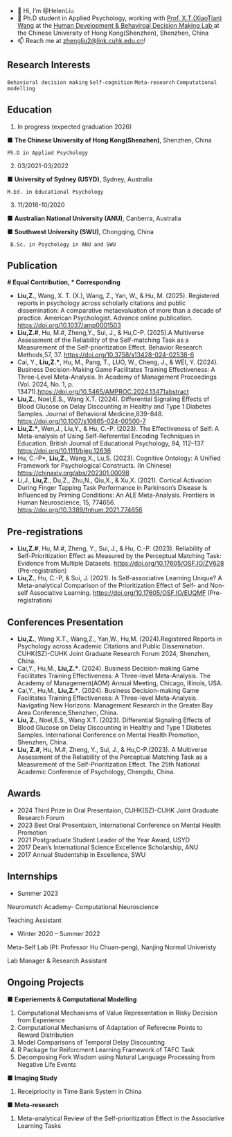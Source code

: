 - 👋 Hi, I’m @HelenLiu
- 🧐 Ph.D student in Applied Psychology, working with [Prof. X.T.(XiaoTian) Wang](https://myweb.cuhk.edu.cn/xtwang) at the [Human Development & Behaviroal Decision Making Lab ](https://hd-bdm-lab.netlify.app) at the Chinese University of Hong Kong(Shenzhen), Shenzhen, China
- 📫 Reach me at zhengliu2@link.cuhk.edu.cn!

Research Interests 
--
 `Behavioral decision making` `Self-cognition` `Meta-research` `Computational modelling` 

Education 
-- 
1. In progress (expected graduation 2026)

■	__The Chinese University of Hong Kong(Shenzhen)__, Shenzhen, China

	Ph.D in Applied Psychology

2. 03/2021-03/2022

■	__University of Sydney (USYD)__, Sydney, Australia  

	M.Ed. in Educational Psychology

3. 11/2016-10/2020

■	__Australian National University (ANU)__, Canberra, Australia 

■	__Southwest University (SWU)__, Chongqing, China   

	 B.Sc. in Psychology in ANU and SWU
	
Publication 
-- 
__# Equal Contribution, * Corresponding__
- __Liu,Z.__, Wang, X. T. (X.), Wang, Z., Yan, W., & Hu, M. (2025). Registered reports in psychology across scholarly citations and public dissemination: A comparative metaevaluation of more than a decade of practice. American Psychologist. Advance online publication. https://doi.org/10.1037/amp0001503
- __Liu,Z.#__, Hu, M.#, Zheng,Y., Sui, J., & Hu,C-P. (2025).A Multiverse Assessment of the Reliability of the Self-matching Task as a Measurement of the Self-prioritization Effect. Behavior Research Methods,57, 37. https://doi.org/10.3758/s13428-024-02538-6
- Cai, Y., __Liu,Z.*__, Hu, M., Pang, T., LUO, W., Cheng, J., & WEI, Y. (2024). Business Decision-Making Game Facilitates Training Effectiveness: A Three-Level Meta-Analysis. In Academy of Management Proceedings (Vol. 2024, No. 1, p. 13471).https://doi.org/10.5465/AMPROC.2024.13471abstract
-  __Liu,Z.__, Noel,E.S., Wang X.T. (2024). Differential Signaling Effects of Blood Glucose on Delay Discounting in Healthy and Type 1 Diabetes Samples. Journal of Behavioral Medicine,839–848. https://doi.org/10.1007/s10865-024-00500-7
-  __Liu,Z.*__, Wen,J., Liu,Y., & Hu, C.-P. (2023). The Effectiveness of Self: A Meta-analysis of Using Self-Referential Encoding Techniques in Education. British Journal of Educational Psychology, 94, 112–137. https://doi.org/10.1111/bjep.12636
- Hu, C.-P*, __Liu,Z.__, Wang,X., Lu,S. (2023). Cognitive Ontology: A Unified Framework for Psychological Constructs. (In Chinese) https://chinaxiv.org/abs/202301.00098
-  Li,J., __Liu,Z.__, Du,Z., Zhu,N., Qiu,X., & Xu,X. (2021). Cortical Activation During Finger Tapping Task Performance in Parkinson’s Disease Is Influenced by Priming Conditions: An ALE Meta-Analysis. Frontiers in Human Neuroscience, 15, 774656. https://doi.org/10.3389/fnhum.2021.774656


Pre-registrations
-- 
- __Liu,Z.#__, Hu, M.#, Zheng, Y., Sui, J., & Hu, C.-P. (2023). Reliability of Self-Prioritization Effect as Measured by the Perceptual Matching Task: Evidence from Multiple Datasets. https://doi.org/10.17605/OSF.IO/ZV628 (Pre-registration)
- __Liu,Z.__, Hu, C.-P, & Sui, J. (2021). Is Self-associative Learning Unique? A Meta-analytical Comparison of the Prioritization Effect of Self- and Non-self Associative Learning. https://doi.org/10.17605/OSF.IO/EUQMF (Pre-registration)

Conferences Presentation
-- 
- __Liu,Z.__, Wang X.T., Wang,Z., Yan,W., Hu,M. (2024).Registered Reports in Psychology across Academic Citations and Public Dissemination. CUHK(SZ)-CUHK Joint Graduate Research Forum 2024, Shenzhen, China.
- Cai,Y., Hu,M., __Liu,Z.*__. (2024). Business Decision-making Game Facilitates Training Effectiveness: A Three-level Meta-Analysis. The Academy of Management(AOM) Annual Meeting, Chicago, Illinois, USA.
- Cai,Y., Hu,M., __Liu,Z.*__. (2024). Business Decision-making Game Facilitates Training Effectiveness: A Three-level Meta-Analysis. Navigating New Horizons: Management Research in the Greater Bay Area Conference,Shenzhen, China.
-  __Liu, Z.__, Noel,E.S., Wang X.T. (2023). Differential Signaling Effects of Blood Glucose on Delay Discounting in Healthy and Type 1 Diabetes Samples. International Conference on Mental Health Promotion, Shenzhen, China.
-  __Liu, Z.#__, Hu, M.#, Zheng, Y., Sui, J., & Hu,C-P.(2023). A Multiverse Assessment of the Reliability of the Perceptual Matching Task as a Measurement of the Self-Prioritization Effect. The 25th National Academic Conference of Psychology, Chengdu, China.



Awards 
--
- 2024 Third Prize in Oral Presentaion, CUHK(SZ)-CUHK Joint Graduate Research Forum
- 2023 Best Oral Presentaion, International Conference on Mental Health Promotion
- 2021 Postgraduate Student Leader of the Year Award, USYD
- 2017 Dean’s International Science Excellence Scholarship, ANU
- 2017 Annual Studentship in Excellence, SWU

Internships
-- 
- Summer 2023 

Neuromatch Academy- Computational Neuroscience

Teaching Assistant

- Winter 2020 – Summer 2022 

Meta-Self Lab (PI: Professor Hu Chuan-peng), Nanjing Normal Univeristy 

Lab Manager & Research Assistant 

Ongoing Projects
--
■	__Experiements & Computational Modelling__ 
1. Computational Mechanisms of Value Representation in Risky Decision from Experience 
2. Computational Mechanisms of Adaptation of Referecne Points to Reward Distribution
3. Model Comparisons of Temporal Delay Discounting
4. R Package for Reiforcment Learning Framework of TAFC Task
5. Decomposing Fork Wisdom using Natural Language Processing from Negative Life Events 

■	__Imaging Study__ 
1. Receipriocity in Time Bank System in China

■	__Meta-research__
1. Meta-analytical Review of the Self-prioritization Effect in the Associative Learning Tasks
 
<!---
HelenLiu0609/HelenLiu0609 is a ✨ special ✨ repository because its `README.md` (this file) appears on your GitHub profile.
You can click the Preview link to take a look at your changes.
--->
